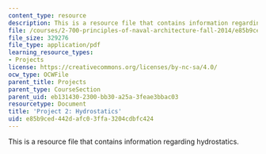 ```yaml
---
content_type: resource
description: This is a resource file that contains information regarding hydrostatics.
file: /courses/2-700-principles-of-naval-architecture-fall-2014/e85b9ced442dafc03ffa3204cdbfc424_MIT2_700F14_project_2.pdf
file_size: 329276
file_type: application/pdf
learning_resource_types:
- Projects
license: https://creativecommons.org/licenses/by-nc-sa/4.0/
ocw_type: OCWFile
parent_title: Projects
parent_type: CourseSection
parent_uid: eb131430-2300-bb30-a25a-3feae3bbac03
resourcetype: Document
title: 'Project 2: Hydrostatics'
uid: e85b9ced-442d-afc0-3ffa-3204cdbfc424
---
```

This is a resource file that contains information regarding hydrostatics.